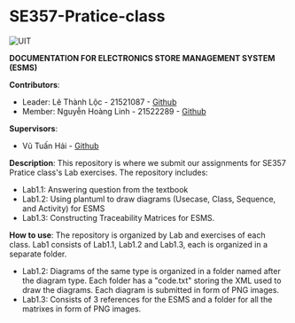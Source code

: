 # SE357-Pratice-class

![UIT](https://img.shields.io/badge/from-UIT%20VNUHCM-blue?style=for-the-badge&link=https%3A%2F%2Fwww.uit.edu.vn%2F)

**DOCUMENTATION FOR ELECTRONICS STORE MANAGEMENT SYSTEM (ESMS)**

**Contributors**:

- Leader: Lê Thành Lộc - 21521087 - [Github](https://github.com/thanhLoc1087)
- Member: Nguyễn Hoàng Linh - 21522289 - [Github](https://github.com/nhlinhseuit)

**Supervisors**:

- Vũ Tuấn Hải - [Github](https://github.com/vutuanhai237)

**Description**: This repository is where we submit our assignments for SE357 Pratice class's Lab exercises. The repository includes:

- Lab1.1: Answering question from the textbook
- Lab1.2: Using plantuml to draw diagrams (Usecase, Class, Sequence, and Activity) for ESMS
- Lab1.3: Constructing Traceability Matrices for ESMS.

**How to use**: The repository is organized by Lab and exercises of each class. Lab1 consists of Lab1.1, Lab1.2 and Lab1.3, each is organized in a separate folder.
- Lab1.2: Diagrams of the same type is organized in a folder named after the diagram type. Each folder has a "code.txt" storing the XML used to draw the diagrams. Each diagram is submitted in form of PNG images.
- Lab1.3: Consists of 3 references for the ESMS and a folder for all the matrixes in form of PNG images.
